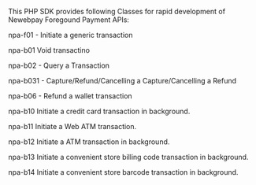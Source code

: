 This PHP SDK provides following Classes for rapid development of Newebpay Foregound Payment APIs:

npa-f01 - Initiate a generic transaction

npa-b01 Void transactino

npa-b02 - Query a Transaction

npa-b031 - Capture/Refund/Cancelling a Capture/Cancelling a Refund

npa-b06 - Refund a wallet transaction

npa-b10 Initiate a credit card transaction in background.

npa-b11 Initiate a Web ATM transaction.

npa-b12 Initiate a ATM transaction in background.

npa-b13 Initiate a convenient store billing code transaction in background.

npa-b14 Initiate a convenient store barcode transaction in background.
